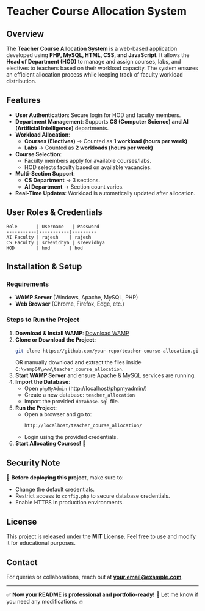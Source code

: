 
# Teacher Course Allocation System

## Overview
The **Teacher Course Allocation System** is a web-based application developed using **PHP, MySQL, HTML, CSS, and JavaScript**. It allows the **Head of Department (HOD)** to manage and assign courses, labs, and electives to teachers based on their workload capacity. The system ensures an efficient allocation process while keeping track of faculty workload distribution.

## Features
- **User Authentication**: Secure login for HOD and faculty members.
- **Department Management**: Supports **CS (Computer Science) and AI (Artificial Intelligence)** departments.
- **Workload Allocation**: 
  - **Courses (Electives)** → Counted as **1 workload (hours per week)**
  - **Labs** → Counted as **2 workloads (hours per week)**
- **Course Selection**:
  - Faculty members apply for available courses/labs.
  - HOD selects faculty based on available vacancies.
- **Multi-Section Support**:
  - **CS Department** → 3 sections.
  - **AI Department** → Section count varies.
- **Real-Time Updates**: Workload is automatically updated after allocation.

## User Roles & Credentials
```plaintext
Role       | Username   | Password
-----------|-----------|---------
AI Faculty | rajesh    | rajesh
CS Faculty | sreevidhya | sreevidhya
HOD        | hod       | hod
```

## Installation & Setup
### **Requirements**
- **WAMP Server** (Windows, Apache, MySQL, PHP)
- **Web Browser** (Chrome, Firefox, Edge, etc.)

### **Steps to Run the Project**
1. **Download & Install WAMP**: [Download WAMP](https://www.wampserver.com/en/)
2. **Clone or Download the Project**:
   ```sh
   git clone https://github.com/your-repo/teacher-course-allocation.git
   ```
   OR manually download and extract the files inside `C:\wamp64\www\teacher_course_allocation`.
3. **Start WAMP Server** and ensure Apache & MySQL services are running.
4. **Import the Database**:
   - Open `phpMyAdmin` (http://localhost/phpmyadmin/)
   - Create a new database: `teacher_allocation`
   - Import the provided `database.sql` file.
5. **Run the Project**:
   - Open a browser and go to:
     ```
     http://localhost/teacher_course_allocation/
     ```
   - Login using the provided credentials.
6. **Start Allocating Courses!** 🎯

## Security Note
🚨 **Before deploying this project**, make sure to:
- Change the default credentials.
- Restrict access to `config.php` to secure database credentials.
- Enable HTTPS in production environments.

## License
This project is released under the **MIT License**. Feel free to use and modify it for educational purposes.

## Contact
For queries or collaborations, reach out at **your.email@example.com**.

---
✅ **Now your README is professional and portfolio-ready!** 🚀 Let me know if you need any modifications. 🔥

